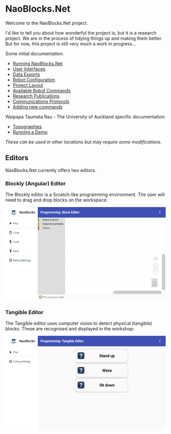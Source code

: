 # NaoBlocks.Net

Welcome to the NaoBlocks.Net project.

I'd like to tell you about how wonderful the project is, but it is a research project. We are in the process of tidying things up and making them better. But for now, this project is still very much a work in progress...

Some initial documentation:
* [Running NaoBlocks.Net](Documentation/Running.md)
* [User Interfaces](Documentation/UserInterfaces.md)
* [Data Exports](Documentation/Data.md)
* [Robot Configuration](Documentation/Robots.md)
* [Project Layout](Documentation/ProjectLayout.md)
* [Available Robot Commands](Documentation/Commands.md)
* [Research Publications](Documentation/Publications.md)
* [Communications Protocols](Documentation/Protocols.md)
* [Adding new commands](Documentation/NewCommands.md)

Waipapa Taumata Rau - The University of Auckland specific documentation:
* [Topographies](Documentation/Topography1.md)
* [Running a Demo](Documentation/RunningADemo.md)

*These can be used in other locations but may require some modifications.*

## Editors

NaoBlocks.Net currently offers two editors.

### Blockly (Angular) Editor

The Blockly editor is a Scratch-like programming environment. The user will need to drag and drop blocks on the workspace:

![Blockly editor](Documentation/Images/WebEditor.png)

### Tangible Editor

The Tangible editor uses computer vision to detect physical (tangible) blocks. These are recognised and displayed in the workshop:

![Tangible editor](Documentation/Images/TangibleEditor.png)